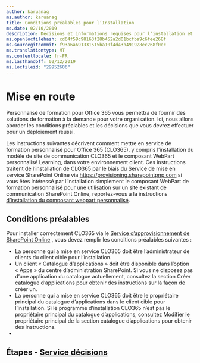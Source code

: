 ```yaml
---
author: karuanag
ms.author: karuanag
title: Conditions préalables pour l’Installation
ms.date: 02/10/2019
description: Décisions et informations requises pour l’installation et de formation personnalisé
ms.openlocfilehash: cd64f59c98163f28b452a2d01bcfba9c6fee268f
ms.sourcegitcommit: f93a6a691331515ba10f4d43b491928ec268f0ec
ms.translationtype: MT
ms.contentlocale: fr-FR
ms.lasthandoff: 02/12/2019
ms.locfileid: "29952606"
---
```

# <a name="getting-started"></a>Mise en route

Personnalisé de formation pour Office 365 vous permettra de fournir des solutions de formation à la demande pour votre organisation.  Ici, nous allons aborder les conditions préalables et les décisions que vous devrez effectuer pour un déploiement réussi.

Les instructions suivantes décrivent comment mettre en service de formation personnalisé pour Office 365 (CLO365), y compris l’installation du modèle de site de communication CLO365 et le composant WebPart personnalisé Learning, dans votre environnement client. Ces instructions traitent de l’installation de CLO365 par le biais du Service de mise en service SharePoint Online via https://provisioning.sharepointpnp.com si vous êtes intéressé par l’installation simplement le composant WebPart de formation personnalisé pour une utilisation sur un site existant de communication SharePoint Online, reportez-vous à la instructions [d’installation du composant webpart personnalisé](installwebpart.md). 

## <a name="pre-requisites"></a>Conditions préalables
 
Pour installer correctement CLO365 via le [Service d’approvisionnement de SharePoint Online](https://provisioning.sharepointpnp.com) , vous devez remplir les conditions préalables suivantes : 
 
- La personne qui a mise en service CLO365 doit être l’administrateur de clients du client cible pour l’installation.  
- Un client « Catalogue d’applications » doit être disponible dans l’option « Apps » du centre d’administration SharePoint. Si vous ne disposez pas d’une application du catalogue actuellement, consultez la section Créer catalogue d’applications pour obtenir des instructions sur la façon de créer un.  
- La personne qui a mise en service CLO365 doit être le propriétaire principal du catalogue d’applications dans le client cible pour l’installation. Si le programme d’installation CLO365 n’est pas le propriétaire principal du catalogue d’applications, consultez Modifier le propriétaire principal de la section catalogue d’applications pour obtenir des instructions.  
- 
## <a name="next-steps---service-decisionsservicedecisionsmd"></a>Étapes - [Service décisions](servicedecisions.md)
